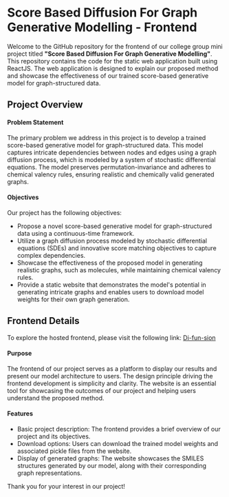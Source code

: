 # Score Based Diffusion For Graph Generative Modelling - Frontend
Welcome to the GitHub repository for the frontend of our college group mini project titled **"Score Based Diffusion For Graph Generative Modelling"**. This repository contains the code for the static web application built using ReactJS. The web application is designed to explain our proposed method and showcase the effectiveness of our trained score-based generative model for graph-structured data.


## Project Overview
#### Problem Statement
The primary problem we address in this project is to develop a trained score-based generative model for graph-structured data. This model captures intricate dependencies between nodes and edges using a graph diffusion process, which is modeled by a system of stochastic differential equations. The model preserves permutation-invariance and adheres to chemical valency rules, ensuring realistic and chemically valid generated graphs.

#### Objectives
Our project has the following objectives:
- Propose a novel score-based generative model for graph-structured data using a continuous-time framework.
- Utilize a graph diffusion process modeled by stochastic differential equations (SDEs) and innovative score matching objectives to capture complex dependencies.
- Showcase the effectiveness of the proposed model in generating realistic graphs, such as molecules, while maintaining chemical valency rules.
- Provide a static website that demonstrates the model's potential in generating intricate graphs and enables users to download model weights for their own graph generation.


## Frontend Details
To explore the hosted frontend, please visit the following link: [Di-fun-sion](https://difunsion.vercel.app/ "Di-fun-sion")
#### Purpose
The frontend of our project serves as a platform to display our results and present our model architecture to users. The design principle driving the frontend development is simplicity and clarity. The website is an essential tool for showcasing the outcomes of our project and helping users understand the proposed method.

#### Features
- Basic project description: The frontend provides a brief overview of our project and its objectives.
- Download options: Users can download the trained model weights and associated pickle files from the website.
- Display of generated graphs: The website showcases the SMILES structures generated by our model, along with their corresponding graph representations.

Thank you for your interest in our project!
